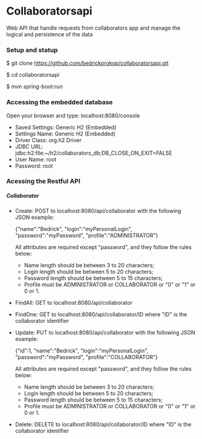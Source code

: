 # Collaboratorsapi

Web API that handle requests from collaborators app and manage the logical and persistence of the data

### Setup and statup

$ git clone https://github.com/bedrickprokop/collaboratorsapi.git

$ cd collaboratorsapi

$ mvn spring-boot:run

### Accessing the embedded database

Open your browser and type: localhost:8080/console

- Saved Settings: Generic H2 (Embedded)
- Settings Name: Generic H2 (Embedded)
- Driver Class: org.h2.Driver
- JDBC URL: jdbc:h2:file:~/h2/collaborators_db;DB_CLOSE_ON_EXIT=FALSE
- User Name: root
- Password: root

### Acessing the Restful API

##### Collaborator

- Create: POST to localhost:8080/api/collaborator with the following JSON example: 

    {"name":"Bedrick", "login":"myPersonalLogin", "password":"myPassword", "profile":"ADMINISTRATOR"}
    
    All attributes are required except "password", and they follow the rules below:
    * Name length should be between 3 to 20 characters;
    * Login length should be between 5 to 20 characters;
    * Password length should be between 5 to 15 characters;
    * Profile must be ADMINISTRATOR or COLLABORATOR or "0" or "1" or 0 or 1.

- FindAll: GET to localhost:8080/api/collaborator

- FindOne: GET to localhost:8080/api/collaborator/ID where "ID" is the collaborator identifier

- Update: PUT to localhost:8080/api/collaborator with the following JSON example:

    {"id":1, "name":"Bedrick", "login":"myPersonalLogin", "password":"myPassword", "profile":"COLLABORATOR"}
    
    All attributes are required except "password", and they follow the rules below:
    * Name length should be between 3 to 20 characters;
    * Login length should be between 5 to 20 characters;
    * Password length should be between 5 to 15 characters;
    * Profile must be ADMINISTRATOR or COLLABORATOR or "0" or "1" or 0 or 1.

- Delete: DELETE to localhost:8080/api/collaborator/ID where "ID" is the collaborator identifier